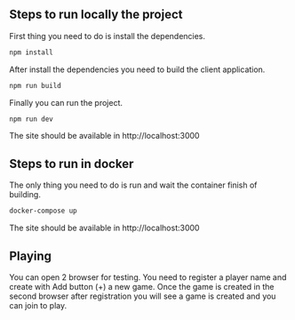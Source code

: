 ## Steps to run locally the project

First thing you need to do is install the dependencies.

```sh
npm install
```

After install the dependencies you need to build the client application.

```sh
npm run build
```

Finally you can run the project.

```sh
npm run dev
```

The site should be available in http://localhost:3000

## Steps to run in docker

The only thing you need to do is run and wait the container finish of building.

```sh
docker-compose up
```

The site should be available in http://localhost:3000

## Playing

You can open 2 browser for testing. You need to register a player name and create with Add button (+) a new game. Once the game is created in the second browser after registration you will see a game is created and you can join to play. 